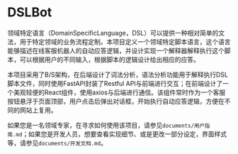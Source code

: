 # DSLBot

领域特定语言（DomainSpecificLanguage，DSL）可以提供一种相对简单的文法，用于特定领域的业务流程定制。本项目定义一个领域特定脚本语言，这个语言能够描述在线客服机器人的自动应答逻辑，并设计实现一个解释器解释执行这个脚本，可以根据用户的不同输入，根据脚本的逻辑设计给出相应的应答。

本项目采用了B/S架构，在后端设计了词法分析，语法分析功能用于解释执行DSL脚本文件，同时使用FastAPI封装了Restful API与前端进行交互；在前端设计了一个美观轻便的React组件，使用axios与后端进行通信。该组件常时作为一个客服按钮悬浮于页面顶部，用户点击后弹出对话框，开始执行自动应答逻辑，方便在不同的网站上复用。

如果您是一名领域专家，在寻求如何使用该项目，请参见`documents/用户指南.md`；如果您是开发人员，想要查看实现细节、或是更改一部分设定，界面样式等，请参见`documents/开发文档.md`。